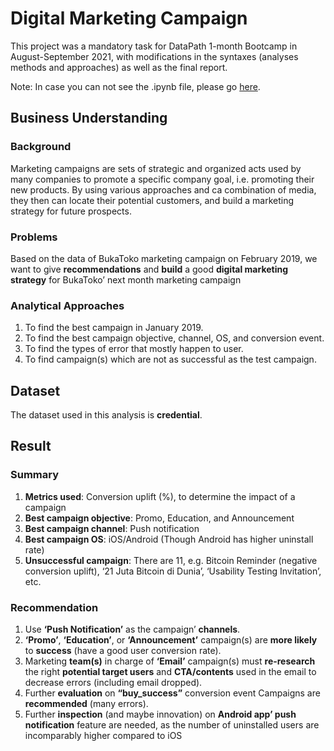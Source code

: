 # Digital Marketing Campaign
This project was a mandatory task for DataPath 1-month Bootcamp in August-September 2021, with modifications in the syntaxes 
(analyses methods and approaches) as well as the final report.

Note: In case you can not see the .ipynb file, please go [here](https://drive.google.com/file/d/1ukJGWLPvEoih2Vxt4-pbNent5d63qMbX/view?usp=sharing).

## Business Understanding
### Background
Marketing campaigns are sets of strategic and organized acts used by many companies to promote a 
specific company goal, i.e. promoting their new products. By using various approaches and ca 
combination of media, they then can locate their potential customers, and build a marketing strategy 
for future prospects.

### Problems
Based on the data of BukaToko marketing campaign on February 2019, we want 
to give **recommendations** and **build** a good **digital marketing strategy** for BukaToko’ next month marketing campaign

### Analytical Approaches
1. To find the best campaign in January 2019.
2. To find the best campaign objective, channel, OS, and conversion event.
3. To find the types of error that mostly happen to user.
4. To find campaign(s) which are not as successful as the test campaign.

## Dataset
The dataset used in this analysis is **credential**.

## Result
### Summary
1. **Metrics used**: Conversion uplift (%), to determine the impact of a campaign
2. **Best campaign objective**: Promo, Education, and Announcement
3. **Best campaign channel**: Push notification
4. **Best campaign OS**: iOS/Android (Though Android has higher uninstall rate)
5. **Unsuccessful campaign**: There are 11, e.g. Bitcoin Reminder (negative 
conversion uplift), ‘21 Juta Bitcoin di Dunia’, ‘Usability Testing Invitation’, etc.

### Recommendation
1. Use **‘Push Notification’** as the campaign’ **channels**. 
2. **‘Promo’**, **‘Education’**, or **‘Announcement’** campaign(s) are **more likely** to **success** (have a good user 
conversion rate).
3. Marketing **team(s)** in charge of **‘Email’** campaign(s) must **re-research** the right **potential target users**
and **CTA/contents** used in the email to decrease errors (including email dropped).
4. Further **evaluation** on **“buy_success”** conversion event Campaigns are **recommended** (many errors).
5. Further **inspection** (and maybe innovation) on **Android app’ push notification** feature are needed, 
as the number of uninstalled users are incomparably higher compared to iOS
